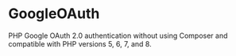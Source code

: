# GoogleOAuth
PHP Google OAuth 2.0 authentication without using Composer and compatible with PHP versions 5, 6, 7, and 8.

